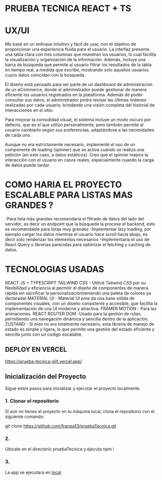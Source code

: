 

# PRUEBA TECNICA REACT + TS 
# UX/UI

Me basé en un enfoque intuitivo y fácil de usar, con el objetivo de proporcionar una experiencia fluida para el usuario. La interfaz presenta una tabla clara con tres columnas que muestran los usuarios, lo cual facilita la visualización y organización de la información. Además, incluye una barra de búsqueda que permite al usuario filtrar los resultados de la tabla en tiempo real, a medida que escribe, mostrando solo aquellos usuarios cuyos datos coincidan con la búsqueda.

El diseño está pensado para ser parte de un dashboard de administración de un eCommerce, donde el administrador puede gestionar de manera eficiente los usuarios registrados en la plataforma. Además de poder consultar sus datos, el administrador podrá revisar las últimas órdenes realizadas por cada usuario, brindando una visión completa del historial de interacciones en el sitio.

Para mejorar la comodidad visual, el sistema incluye un modo oscuro por defecto, que es el que utilizo personalmente, pero también permite al usuario cambiarlo según sus preferencias, adaptándose a las necesidades de cada uno.

Aunque no era estrictamente necesario, implementé el uso de un componente de loading (spinner) que se activa cuando se realiza una petición (en este caso, a datos estáticos). Creo que el spinner mejora la interacción con el usuario en casos reales, especialmente cuando la carga de datos puede tardar.

# COMO HARIA EL PROYECTO ESCALABLE PARA LISTAS MAS GRANDES ? 
-Para lista más grandes recomendaría el filtrado de datos del lado del servidor, es decir un endpoint que la búsqueda la procese el backend, esto es recomendable para listas muy grandes
-Implementar lazy loading, por ejemplo cargar los datos mientras el usuario hace scroll hacia abajo, es decir solo renderizar los elementos necesarios
-Implementaria el uso de React Query o librerias parecidas para optimizar el fetching y caching de datos.

# TECNOLOGIAS USADAS
REACT JS + TYPESCRIPT
TAILWIND CSS - Utilicé Tailwind CSS por su flexibilidad y eficiencia al permitir el diseño de componentes de manera rápida sin sacrificar la personalización(teniendo una paleta de colores ya declarada)
MATERIAL UI - Material UI pme da una base sólida de componentes visuales, con un diseño consistente y accesible, que facilita la implementación de una UI moderna y atractiva.
FRAMER MOTION - Para las animaciones.
REACT ROUTER DOM -Usado para la gestión de rutas, permitiendo una navegación dinámica y sencilla dentro de la aplicación.
ZUSTAND - Si bien no era totalmente necesario, esta librería de manejo de estado es simple y ligera, lo que permite una gestión del estado eficiente y sencilla junto con un codigo escalable.


## DEPLOY EN VERCEL
https://prueba-tecnica-gilt.vercel.app/


## Inicialización del Proyecto

Sigue estos pasos para inicializar y ejecutar el proyecto localmente.

### 1. Clonar el repositorio

Si aún no tienes el proyecto en tu máquina local, clona el repositorio con el siguiente comando:


git clone https://github.com/franpa13/pruebaTecnica.git

### 2.
Ubicate en el directorio pruebaTecnica y ejecuta npm i


### 3.
La app se ejecutara en [local](http://localhost:5173/)


